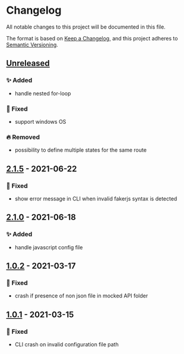 # Changelog
All notable changes to this project will be documented in this file.

The format is based on [Keep a Changelog](https://keepachangelog.com/en/1.0.0/),
and this project adheres to [Semantic Versioning](https://semver.org/spec/v2.0.0.html).

## [Unreleased]
### ✨ Added
- handle nested for-loop

### 🐛 Fixed
- support windows OS


### 🔥 Removed
- possibility to define multiple states for the same route

## [2.1.5] - 2021-06-22
### 🐛 Fixed
- show error message in CLI when invalid fakerjs syntax is detected

## [2.1.0] - 2021-06-18
### ✨ Added
- handle javascript config file


## [1.0.2] - 2021-03-17
### 🐛 Fixed
- crash if presence of non json file in mocked API folder

## [1.0.1] - 2021-03-15
### 🐛 Fixed
- CLI crash on invalid configuration file path


[Unreleased]: ./compare/v2.1.5...HEAD
[2.1.5]: ./releases/tag/v2.1.5
[2.1.0]: ./releases/tag/v2.1.0
[1.0.2]: ./releases/tag/v1.0.2
[1.0.1]: ./releases/tag/v1.0.1

